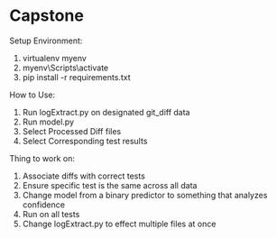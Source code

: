 # Capstone

Setup Environment:

1. virtualenv myenv
2. myenv\Scripts\activate
3. pip install -r requirements.txt

How to Use:

1. Run logExtract.py on designated git_diff data
2. Run model.py
3. Select Processed Diff files
4. Select Corresponding test results

Thing to work on:

1. Associate diffs with correct tests
2. Ensure specific test is the same across all data
3. Change model from a binary predictor to something that analyzes confidence
4. Run on all tests
5. Change logExtract.py to effect multiple files at once
